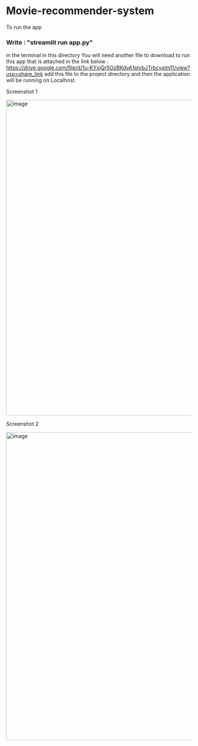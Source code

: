 
# Movie-recommender-system
To run the app
### Write : "streamlit run app.py"
in the terminal in this directory
You will need another file to download to run this app that is attached in the link below :
https://drive.google.com/file/d/1u-KYxjQr5OzBKdyA1plvbJTrbcyxlm11/view?usp=share_link
add this file to the project directory and then the application will be running on Localhost.

Screenshot 1

<img width="858" alt="image" src="https://github.com/Vishalr32/Movie-recommender-system/assets/75670364/2bc5e613-492c-417b-9792-8964794baedc">

Screenshot 2

<img width="837" alt="image" src="https://github.com/Vishalr32/Movie-recommender-system/assets/75670364/bfdc1fc1-b799-4bbb-9037-29fa975f8e99">
